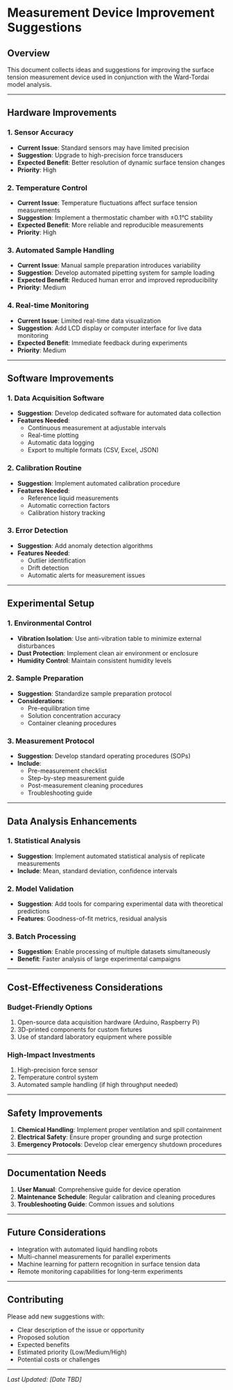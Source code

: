 # Measurement Device Improvement Suggestions

## Overview
This document collects ideas and suggestions for improving the surface tension measurement device used in conjunction with the Ward-Tordai model analysis.

---

## Hardware Improvements

### 1. Sensor Accuracy
- **Current Issue**: Standard sensors may have limited precision
- **Suggestion**: Upgrade to high-precision force transducers
- **Expected Benefit**: Better resolution of dynamic surface tension changes
- **Priority**: High

### 2. Temperature Control
- **Current Issue**: Temperature fluctuations affect surface tension measurements
- **Suggestion**: Implement a thermostatic chamber with ±0.1°C stability
- **Expected Benefit**: More reliable and reproducible measurements
- **Priority**: High

### 3. Automated Sample Handling
- **Current Issue**: Manual sample preparation introduces variability
- **Suggestion**: Develop automated pipetting system for sample loading
- **Expected Benefit**: Reduced human error and improved reproducibility
- **Priority**: Medium

### 4. Real-time Monitoring
- **Current Issue**: Limited real-time data visualization
- **Suggestion**: Add LCD display or computer interface for live data monitoring
- **Expected Benefit**: Immediate feedback during experiments
- **Priority**: Medium

---

## Software Improvements

### 1. Data Acquisition Software
- **Suggestion**: Develop dedicated software for automated data collection
- **Features Needed**:
  - Continuous measurement at adjustable intervals
  - Real-time plotting
  - Automatic data logging
  - Export to multiple formats (CSV, Excel, JSON)

### 2. Calibration Routine
- **Suggestion**: Implement automated calibration procedure
- **Features Needed**:
  - Reference liquid measurements
  - Automatic correction factors
  - Calibration history tracking

### 3. Error Detection
- **Suggestion**: Add anomaly detection algorithms
- **Features Needed**:
  - Outlier identification
  - Drift detection
  - Automatic alerts for measurement issues

---

## Experimental Setup

### 1. Environmental Control
- **Vibration Isolation**: Use anti-vibration table to minimize external disturbances
- **Dust Protection**: Implement clean air environment or enclosure
- **Humidity Control**: Maintain consistent humidity levels

### 2. Sample Preparation
- **Suggestion**: Standardize sample preparation protocol
- **Considerations**:
  - Pre-equilibration time
  - Solution concentration accuracy
  - Container cleaning procedures

### 3. Measurement Protocol
- **Suggestion**: Develop standard operating procedures (SOPs)
- **Include**:
  - Pre-measurement checklist
  - Step-by-step measurement guide
  - Post-measurement cleaning procedures
  - Troubleshooting guide

---

## Data Analysis Enhancements

### 1. Statistical Analysis
- **Suggestion**: Implement automated statistical analysis of replicate measurements
- **Include**: Mean, standard deviation, confidence intervals

### 2. Model Validation
- **Suggestion**: Add tools for comparing experimental data with theoretical predictions
- **Features**: Goodness-of-fit metrics, residual analysis

### 3. Batch Processing
- **Suggestion**: Enable processing of multiple datasets simultaneously
- **Benefit**: Faster analysis of large experimental campaigns

---

## Cost-Effectiveness Considerations

### Budget-Friendly Options
1. Open-source data acquisition hardware (Arduino, Raspberry Pi)
2. 3D-printed components for custom fixtures
3. Use of standard laboratory equipment where possible

### High-Impact Investments
1. High-precision force sensor
2. Temperature control system
3. Automated sample handling (if high throughput needed)

---

## Safety Improvements

1. **Chemical Handling**: Implement proper ventilation and spill containment
2. **Electrical Safety**: Ensure proper grounding and surge protection
3. **Emergency Protocols**: Develop clear emergency shutdown procedures

---

## Documentation Needs

1. **User Manual**: Comprehensive guide for device operation
2. **Maintenance Schedule**: Regular calibration and cleaning procedures
3. **Troubleshooting Guide**: Common issues and solutions

---

## Future Considerations

- Integration with automated liquid handling robots
- Multi-channel measurements for parallel experiments
- Machine learning for pattern recognition in surface tension data
- Remote monitoring capabilities for long-term experiments

---

## Contributing

Please add new suggestions with:
- Clear description of the issue or opportunity
- Proposed solution
- Expected benefits
- Estimated priority (Low/Medium/High)
- Potential costs or challenges

---

*Last Updated: [Date TBD]*
